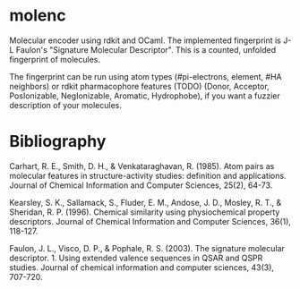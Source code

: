 # molenc

Molecular encoder using rdkit and OCaml.
The implemented fingerprint is J-L Faulon's "Signature Molecular Descriptor".
This is a counted, unfolded fingerprint of molecules.

The fingerprint can be run using atom types
(#pi-electrons, element, #HA neighbors) or rdkit pharmacophore features (TODO)
(Donor, Acceptor, PosIonizable, NegIonizable, Aromatic, Hydrophobe),
if you want a fuzzier description of your molecules.

# Bibliography

Carhart, R. E., Smith, D. H., & Venkataraghavan, R. (1985). Atom pairs as molecular features in structure-activity studies: definition and applications. Journal of Chemical Information and Computer Sciences, 25(2), 64-73.

Kearsley, S. K., Sallamack, S., Fluder, E. M., Andose, J. D., Mosley, R. T., & Sheridan, R. P. (1996). Chemical similarity using physiochemical property descriptors. Journal of Chemical Information and Computer Sciences, 36(1), 118-127.

Faulon, J. L., Visco, D. P., & Pophale, R. S. (2003). The signature molecular descriptor. 1. Using extended valence sequences in QSAR and QSPR studies. Journal of chemical information and computer sciences, 43(3), 707-720.
